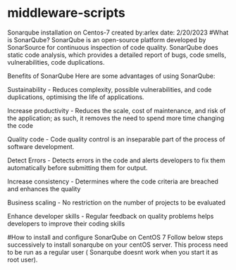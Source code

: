 # middleware-scripts

Sonarqube installation on Centos-7
created by:arlex
date: 2/20/2023
#What is SonarQube?
SonarQube is an open-source platform developed by SonarSource for continuous inspection of code quality. SonarQube does static code analysis, which provides a detailed report of bugs, code smells, vulnerabilities, code duplications.

Benefits of SonarQube
Here are some advantages of using SonarQube:

Sustainability - Reduces complexity, possible vulnerabilities, and code duplications, optimising the life of applications.

Increase productivity - Reduces the scale, cost of maintenance, and risk of the application; as such, it removes the need to spend more time changing the code

Quality code - Code quality control is an inseparable part of the process of software development.

Detect Errors - Detects errors in the code and alerts developers to fix them automatically before submitting them for output.

Increase consistency - Determines where the code criteria are breached and enhances the quality

Business scaling - No restriction on the number of projects to be evaluated

Enhance developer skills - Regular feedback on quality problems helps developers to improve their coding skills

#How to install and configure SonarQube on CentOS 7
Follow below steps successively to install sonarqube on your centOS server. This process need to be run as a regular user ( Sonarqube doesnt work when you start it as root user).


